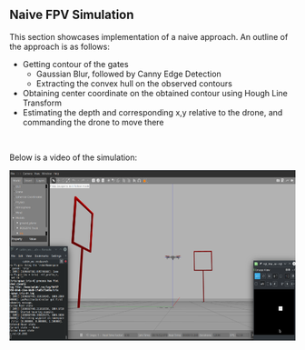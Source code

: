 ## Naive FPV Simulation
This section showcases implementation of a naive approach. An outline of the approach is as follows:
- Getting contour of the gates
    - Gaussian Blur, followed by Canny Edge Detection
    - Extracting the convex hull on the observed contours
- Obtaining center coordinate on the obtained contour using Hough Line Transform
- Estimating the depth and corresponding x,y relative to the drone, and commanding the drone to move there

<br>

Below is a video of the simulation:

[<img src="./../utils/poster_image_naive simulation.png" width="600" height="300"
/>](./../utils/simulation_naive_fpv.mp4)


